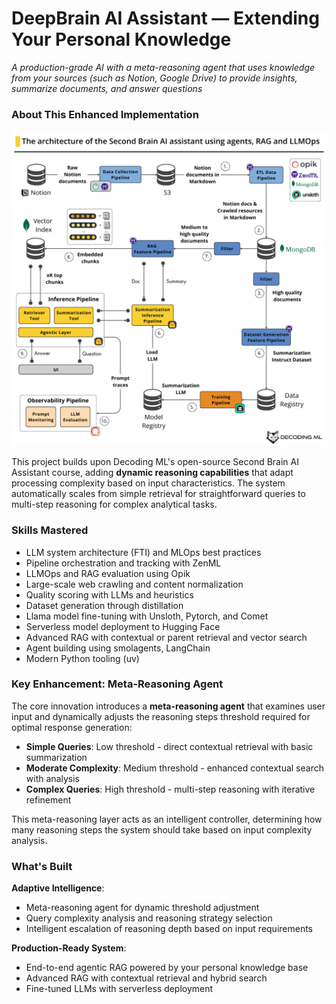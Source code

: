 # DeepBrain AI Assistant &mdash; Extending Your Personal Knowledge

*A production-grade AI with a meta-reasoning agent that uses knowledge from your sources (such as Notion, Google Drive) to provide insights, summarize documents, and answer questions*

### About This Enhanced Implementation

![alt text](image.png)

This project builds upon Decoding ML's open-source Second Brain AI Assistant course, adding **dynamic reasoning capabilities** that adapt processing complexity based on input characteristics. The system automatically scales from simple retrieval for straightforward queries to multi-step reasoning for complex analytical tasks.

### Skills Mastered

* LLM system architecture (FTI) and MLOps best practices
* Pipeline orchestration and tracking with ZenML
* LLMOps and RAG evaluation using Opik
* Large-scale web crawling and content normalization
* Quality scoring with LLMs and heuristics
* Dataset generation through distillation
* Llama model fine-tuning with Unsloth, Pytorch, and Comet
* Serverless model deployment to Hugging Face
* Advanced RAG with contextual or parent retrieval and vector search
* Agent building using smolagents, LangChain
* Modern Python tooling (uv)

### Key Enhancement: Meta-Reasoning Agent

The core innovation introduces a **meta-reasoning agent** that examines user input and dynamically adjusts the reasoning steps threshold required for optimal response generation:

- **Simple Queries**: Low threshold - direct contextual retrieval with basic summarization
- **Moderate Complexity**: Medium threshold - enhanced contextual search with analysis  
- **Complex Queries**: High threshold - multi-step reasoning with iterative refinement

This meta-reasoning layer acts as an intelligent controller, determining how many reasoning steps the system should take based on input complexity analysis.

### What's Built

**Adaptive Intelligence**: 
- Meta-reasoning agent for dynamic threshold adjustment
- Query complexity analysis and reasoning strategy selection
- Intelligent escalation of reasoning depth based on input requirements

**Production-Ready System**:
- End-to-end agentic RAG powered by your personal knowledge base
- Advanced RAG with contextual retrieval and hybrid search
- Fine-tuned LLMs with serverless deployment
